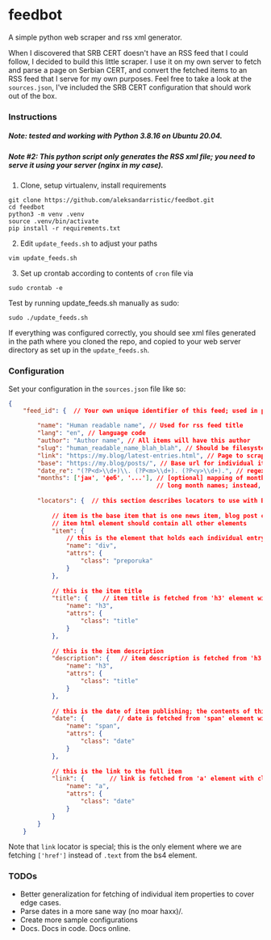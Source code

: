 # feedbot

A simple python web scraper and rss xml generator.

When I discovered that SRB CERT doesn't have an RSS feed that I could follow, I decided to build this little scraper. I use it on my own server to fetch and parse a page on Serbian CERT, and convert the fetched items to an RSS feed that I serve for my own purposes. Feel free to take a look at the ```sources.json```, I've included the SRB CERT configuration that should work out of the box.

### Instructions

##### Note: tested and working with Python 3.8.16 on Ubuntu 20.04.

##### Note #2: This python script only generates the RSS xml file; you need to serve it using your server (nginx in my case). 

1. Clone, setup virtualenv, install requirements
```commandline
git clone https://github.com/aleksandarristic/feedbot.git
cd feedbot
python3 -m venv .venv
source .venv/bin/activate
pip install -r requirements.txt
```

2. Edit ```update_feeds.sh``` to adjust your paths
```commandline
vim update_feeds.sh
```

3. Set up crontab according to contents of ```cron``` file via
```commandline
sudo crontab -e
```

Test by running update_feeds.sh manually as sudo:
```commandline
sudo ./update_feeds.sh
```

If everything was configured correctly, you should see xml files generated in the path where you cloned the repo, and copied to your web server directory as set up in the ```update_feeds.sh```.


### Configuration

Set your configuration in the ```sources.json``` file like so:
```json
{
    "feed_id": {  // Your own unique identifier of this feed; used in print statements when generating an xml file

        "name": "Human readable name", // Used for rss feed title
        "lang": "en", // language code
        "author": "Author name", // All items will have this author
        "slug": "human_readable_name_blah_blah", // Should be filesystem-friendly since the end product is slug value with .xml extension
        "link": "https://my.blog/latest-entries.html", // Page to scrape for new entries 
        "base": "https://my.blog/posts/", // Base url for individual items; can be an empty string if your items have a full URL
        "date_re": "(?P<d>\\d+)\\. (?P<m>\\d+). (?P<y>\\d+).", // regex to capture date from text; hackity hack 
        "months": ['јан', 'феб', '...'], // [optional] mapping of months; we want to avoid changing locales to read a 
                                         // long month names; instead, just read this list and match values to get the month
      
        "locators": {  // this section describes locators to use with BeautifulSoup4 html parser
          
            // item is the base item that is one news item, blog post or whatever you are parsing.
            // item html element should contain all other elements
            "item": {
                // this is the element that holds each individual entry all other locators are searching within the item
                "name": "div",
                "attrs": {
                    "class": "preporuka"
                }
            },
          
            // this is the item title
            "title": {    // item title is fetched from 'h3' element with class 'title'
                "name": "h3",
                "attrs": {
                    "class": "title"
                }
            },
          
            // this is the item description
            "description": {   // item description is fetched from 'h3' element with class 'title'
                "name": "h3",
                "attrs": {
                    "class": "title"
                }
            },
          
            // this is the date of item publishing; the contents of this element .text should be parsed via the regex from date_re
            "date": {         // date is fetched from 'span' element with class set to 'date'
                "name": "span",
                "attrs": {
                    "class": "date"
                }
            },
          
            // this is the link to the full item
            "link": {       // link is fetched from 'a' element with class 'date'.
                "name": "a",
                "attrs": {
                    "class": "date"
                }
            }
        }
    }

```
Note that ```link``` locator is special; this is the only element where we are fetching ```['href']``` instead of ```.text``` from the bs4 element. 

### TODOs

* Better generalization for fetching of individual item properties to cover edge cases.
* Parse dates in a more sane way (no moar haxx)/.
* Create more sample configurations
* Docs. Docs in code. Docs online.